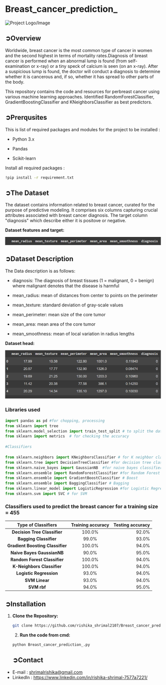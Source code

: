# Breast_cancer_prediction_

![Project Logo/Image](https://raw.githubusercontent.com/deepak525/Breast-Cancer-Visualization-and-Classification/a624b112600b87dc9f35e4163a2488ff827eacd1//sps.png)
## ➲Overview

Worldwide, breast cancer is the most common type of cancer in women and the second highest in terms of mortality rates.Diagnosis of breast cancer is performed when an abnormal lump is found (from self-examination or x-ray) or a tiny speck of calcium is seen (on an x-ray). After a suspicious lump is found, the doctor will conduct a diagnosis to determine whether it is cancerous and, if so, whether it has spread to other parts of the body.

This repository contains the code and resources for perbreast cancer using various machine learning approaches. Identified RandomForestClassifier, GradientBoostingClassifier and KNeighborsClassifier as best predictors. 

## ➲Prerqusites

This is list of required packages and modules for the project to be installed :

- Python 3.x

- Pandas

- Scikit-learn

Install all required packages :
```bash
!pip install -r requirement.txt
```

## ➲The Dataset

The dataset contains information related to breast cancer, curated for the purpose of predictive modeling. It comprises six columns capturing crucial attributes associated with breast cancer diagnosis. The target column "diagnosis" which describe  either it is positove or negative.

**Dataset features and target:**

![Project Logo/Image](https://github.com/rishika-shrimal2107/Breast_cancer_prediction_/blob/main/Images/Screenshot%202024-01-29%20080612.png)

## ➲Dataset Description
The Data description is as follows:

- diagnosis: The diagnosis of breast tissues (1 = malignant, 0 = benign) where malignant denotes that the disease is harmful

- mean_radius: mean of distances from center to points on the perimeter

- mean_texture: standard deviation of gray-scale values

- mean_perimeter: mean size of the core tumor

- mean_area: mean area of the core tumor

- mean_smoothness: mean of local variation in radius lengths

**Dataset head:**

![Project Logo/Image](https://github.com/rishika-shrimal2107/Breast_cancer_prediction_/blob/main/Images/Screenshot%202024-01-29%20064517.png)

### Libraries used
```python
import pandas as pd #for chopping, processing
from sklearn import tree
from sklearn.model_selection import train_test_split # to split the data in train and test
from sklearn import metrics  # for checking the accuracy

#Classifiers 

from sklearn.neighbors import KNeighborsClassifier # for K neighbor classifier
from sklearn.tree import DecisionTreeClassifier #for decision tree classifier
from sklearn.naive_bayes import GaussianNB  #for naive bayes classifier
from sklearn.ensemble import RandomForestClassifier #for Random Forest
from sklearn.ensemble import GradientBoostClassifier # Boost
from sklearn.ensemble import BaggingClassifier # Bagging
from sklearn.linear_model import LogisticRegression #for Logistic Regression
from sklearn.svm import SVC # for SVM 
```

### Classifiers used to predict the breast cancer for a training size = 455 

Type of Classifiers | Training accuracy | Testing accuracy |
:---:|:---:|---:
**Decision Tree Classifier** | 100.0% | 92.0% | 
**Bagging Classifier** | 99.0% | 93.0% | 
**Gradient Boosting Classifier** | 100.0% | 94.0% |
**Naive Bayes GaussianNB** | 90.0% | 95.0% | 
**Random Forest Classifier** | 100.0% | 94.0% |
**K-Neighbors Classifier** | 100.0% | 94.0% | 
**Logistic Regression** | 93.0% | 94.0% |
**SVM Linear** | 93.0% | 94.0% | 
**SVM rbf** | 94.0% | 95.0% | 



## ➲Installation


1. **Clone the Repository:**
   ```bash
   git clone https://github.com/rishika_shrimal2107/Breast_cancer_prediction_.git
   ```

   2. **Run the code from cmd:**
   ```bash
   python Breast_cancer_prediction_.py
   ```

   ## ➲Contact

- E-mail   : [shrimalrishika@gmail.com](mailto:shrimalrishika@gmail.com)
- LinkedIn : https://www.linkedin.com/in/rishika-shrimal-7577a7221/
